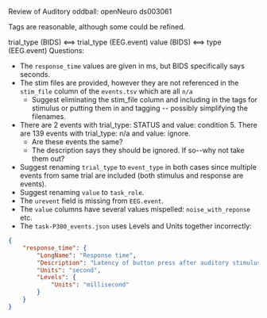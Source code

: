 Review of Auditory oddball: openNeuro ds003061

Tags are reasonable, although some could be refined.

trial_type (BIDS) <==> trial_type (EEG.event)
value (BIDS) <==> type (EEG.event)
Questions:

* The `response_time` values are given in ms, but BIDS specifically says seconds.
* The stim files are provided, however they are not referenced in the
`stim_file` column of the `events.tsv` which are all `n/a`
  - Suggest eliminating the stim_file column and including in the tags for stimulus or putting them in and tagging -- possibly simplifying the filenames.
* There are 2 events with trial_type: STATUS and value: condition 5.
There are 139 events with trial_type: n/a and value: ignore.
  - Are these events the same?
  - The description says they should be ignored.  If so--why not take them out?
* Suggest renaming `trial_type` to `event_type` in both cases since multiple
events from same trial are included (both stimulus and response are events).
* Suggest renaming `value` to `task_role`.
* The `urevent` field is missing from `EEG.event`.
* The `value` columns have several values mispelled: `noise_with_reponse` etc.
* The `task-P300_events.json` uses Levels and Units together incorrectly:

```json
{
    "response_time": {
        "LongName": "Response time",
        "Description": "Latency of button press after auditory stimulus",
        "Units": "second",
        "Levels": {
            "Units": "millisecond"
        }
    }
}
```




